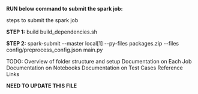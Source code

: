 


**RUN below command to submit the spark job:**

steps to submit the spark job

**STEP 1:** build build_dependencies.sh

**STEP 2:** spark-submit --master local[1] --py-files packages.zip --files config/preprocess_config.json main.py 

TODO:
Overview of folder structure and setup
Documentation on Each Job
Documentation on Notebooks
Documentation on Test Cases
Reference Links

**NEED TO UPDATE THIS FILE**


